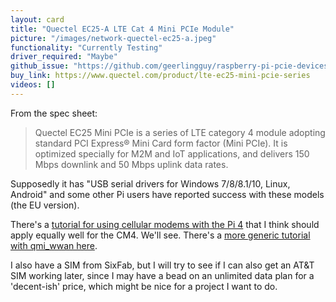 ```yaml
---
layout: card
title: "Quectel EC25-A LTE Cat 4 Mini PCIe Module"
picture: "/images/network-quectel-ec25-a.jpeg"
functionality: "Currently Testing"
driver_required: "Maybe"
github_issue: "https://github.com/geerlingguy/raspberry-pi-pcie-devices/issues/344"
buy_link: https://www.quectel.com/product/lte-ec25-mini-pcie-series
videos: []
---
```

From the spec sheet:

> Quectel EC25 Mini PCIe is a series of LTE category 4 module adopting standard PCI Express® Mini Card form factor (Mini PCIe). It is optimized specially for M2M and IoT applications, and delivers 150 Mbps downlink and 50 Mbps uplink data rates.

Supposedly it has "USB serial drivers for Windows 7/8/8.1/10, Linux, Android" and some other Pi users have reported success with these models (the EU version).

There's a [tutorial for using cellular modems with the Pi 4](https://www.switchdoc.com/2021/05/tutorial-using-cellular-modems-with-the-raspberry-pi-4b/) that I think should apply equally well for the CM4. We'll see. There's a [more generic tutorial with qmi_wwan here](https://techship.com/faq/how-to-step-by-step-set-up-a-data-connection-over-qmi-interface-using-qmicli-and-in-kernel-driver-qmi-wwan-in-linux/).

I also have a SIM from SixFab, but I will try to see if I can also get an AT&T SIM working later, since I may have a bead on an unlimited data plan for a 'decent-ish' price, which might be nice for a project I want to do.
